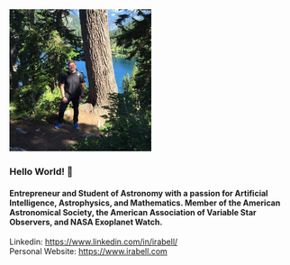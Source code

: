 <img src="https://github.com/IraLeeBell/IraLeeBell/blob/main/irabell.jpg" width=50% height=50%>

### Hello World! 👋

#### Entrepreneur and Student of Astronomy with a passion for Artificial Intelligence, Astrophysics, and Mathematics. Member of the American Astronomical Society, the American Association of Variable Star Observers, and NASA Exoplanet Watch. 

Linkedin: https://www.linkedin.com/in/irabell/
<br />
Personal Website: https://www.irabell.com

